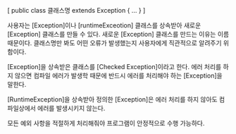 [
public class 클래스명 extends Exception {
...
}
]

사용자는 [Exception]이나 [runtimeExceotion] 클래스를 상속받아 새로운 [Exception] 클래스를 만들 수 있다.
새로운 [Exception] 클래스를 만드는 이유는 이름 때문이다.
클래스명만 봐도 어떤 오류가 발생했는지 사용자에게 직관적으로 알려주기 위함이다.

[Exception]을 상속받은 클래스를 [Checked Exception]이라고 한다.
에러 처리를 하지 않으면 컴파일 에러가 발생학 때문에 반드시 에러를 처리해야 하는 [Exception]을 말한다.

[RuntimeException]을 상속받아 정의한 [Exception]은 에러 처리를 하지 않아도 컴파일상에서 에러를 발생시키지 않는다.

모든 예외 사항을 적절하게 처리해줘야 프로그램이 안정적으로 수행 가능하다.